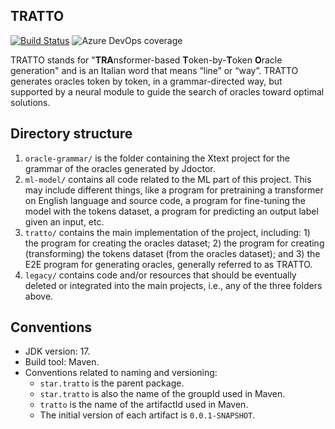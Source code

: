 ## TRATTO

[![Build Status](https://dev.azure.com/AML14/tratto/_apis/build/status%2FAML14.tratto?branchName=main)](https://dev.azure.com/AML14/tratto/_build/latest?definitionId=1&branchName=main)
![Azure DevOps coverage](https://img.shields.io/azure-devops/coverage/AML14/tratto/1)

TRATTO stands for "**TRA**nsformer-based **T**oken-by-**T**oken **O**racle generation" and is an Italian word that means “line” or “way”. TRATTO generates oracles token by token, in a grammar-directed way, but supported by a neural module to guide the search of oracles toward optimal solutions.

## Directory structure

1. `oracle-grammar/` is the folder containing the Xtext project for the grammar of the oracles generated by Jdoctor.
2. `ml-model/` contains all code related to the ML part of this project. This may include different things, like a program for pretraining a transformer on English language and source code, a program for fine-tuning the model with the tokens dataset, a program for predicting an output label given an input, etc.
3. `tratto/` contains the main implementation of the project, including: 1) the program for creating the oracles dataset; 2) the program for creating (transforming) the tokens dataset (from the oracles dataset); and 3) the E2E program for generating oracles, generally referred to as TRATTO.
4. `legacy/` contains code and/or resources that should be eventually deleted or integrated into the main projects, i.e., any of the three folders above.

## Conventions

- JDK version: 17.
- Build tool: Maven.
- Conventions related to naming and versioning:
    - `star.tratto` is the parent package.
    - `star.tratto` is also the name of the groupId used in Maven.
    - `tratto` is the name of the artifactId used in Maven.
    - The initial version of each artifact is `0.0.1-SNAPSHOT`.
